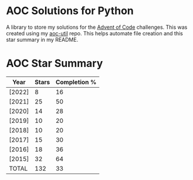 # AOC Solutions for Python
A library to store my solutions for the <a href=https://adventofcode.com>Advent of Code</a>
challenges. This was created using my <a href=https://github.com/jaceiverson/aoc-util>aoc-util</a> repo. This helps automate file creation and this star summary in my README.

# AOC Star Summary
| Year   |   Stars |   Completion % |
|--------|---------|----------------|
| [2022] |       8 |             16 |
| [2021] |      25 |             50 |
| [2020] |      14 |             28 |
| [2019] |      10 |             20 |
| [2018] |      10 |             20 |
| [2017] |      15 |             30 |
| [2016] |      18 |             36 |
| [2015] |      32 |             64 |
| TOTAL  |     132 |             33 |

